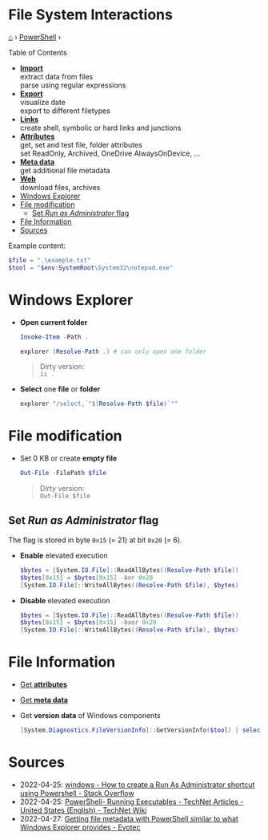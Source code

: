 <h1> File System Interactions </h1>

[⌂](../../README.md) › [PowerShell](../../README.md) ›

Table of Contents
- **[Import](import.md)**  
    extract data from files  
    parse using regular expressions  
- **[Export](export.md)**  
    visualize date  
    export to different filetypes  
- **[Links](links.md)**  
    create shell, symbolic or hard links and junctions  
- **[Attributes](attributes.md)**  
    get, set and test file, folder attributes  
    set ReadOnly, Archived, OneDrive AlwaysOnDevice, ...  
- **[Meta data](metadata.md)**  
    get additional file metadata  
- **[Web](web.md)**  
    download files, archives  
- [Windows Explorer](#windows-explorer)
- [File modification](#file-modification)
  - [Set _Run as Administrator_ flag](#set-run-as-administrator-flag)
- [File Information](#file-information)
- [Sources](#sources)

Example content:
```powershell
$file = ".\example.txt"
$tool = "$env:SystemRoot\System32\notepad.exe"
```

# Windows Explorer

- **Open current folder**
    ```powershell
    Invoke-Item -Path .
    ```
    ```powershell
    explorer (Resolve-Path .) # can only open one folder
    ```
    > Dirty version:  
    > `ii .`

- **Select** one **file** or **folder**
    ```powershell
    explorer "/select,`"$(Resolve-Path $file)`""
    ```


# File modification

- Set 0 KB or create **empty file**
    ```powershell
    Out-File -FilePath $file
    ```
    > Dirty version:  
    > `Out-File $file`


## Set _Run as Administrator_ flag

The flag is stored in byte `0x15` (= 21) at bit `0x20` (= 6).

- **Enable** elevated execution
    ```powershell
    $bytes = [System.IO.File]::ReadAllBytes((Resolve-Path $file))
    $bytes[0x15] = $bytes[0x15] -bor 0x20 
    [System.IO.File]::WriteAllBytes((Resolve-Path $file), $bytes)
    ```

- **Disable** elevated execution
    ```powershell
    $bytes = [System.IO.File]::ReadAllBytes((Resolve-Path $file))
    $bytes[0x15] = $bytes[0x15] -bxor 0x20
    [System.IO.File]::WriteAllBytes((Resolve-Path $file), $bytes)
    ```


# File Information

- [Get **attributes**](attributes.md)
- [Get **meta data**](metadata.md)

- Get **version data** of Windows components
    ```powershell
    [System.Diagnostics.FileVersionInfo]::GetVersionInfo($tool) | select *
    ```


# Sources

- 2022-04-25: [windows - How to create a Run As Administrator shortcut using Powershell - Stack Overflow](https://stackoverflow.com/questions/28997799/how-to-create-a-run-as-administrator-shortcut-using-powershell)
- 2022-04-25: [PowerShell- Running Executables - TechNet Articles - United States (English) - TechNet Wiki](https://social.technet.microsoft.com/wiki/contents/articles/7703.powershell-running-executables.aspx)
- 2022-04-27: [Getting file metadata with PowerShell similar to what Windows Explorer provides - Evotec](https://evotec.xyz/getting-file-metadata-with-powershell-similar-to-what-windows-explorer-provides/)